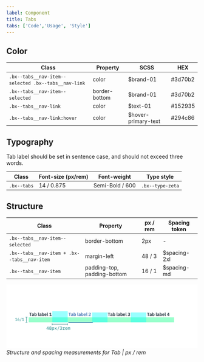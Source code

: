 ```yaml
---
label: Component
title: Tabs
tabs: ['Code','Usage', 'Style']
---
```


## Color

| Class                                             | Property     | SCSS                |  HEX    |
|---------------------------------------------------|--------------|---------------------|---------|
|`.bx--tabs__nav-item--selected .bx--tabs__nav-link`| color        | $brand-01           | #3d70b2 |
|`.bx--tabs__nav-item--selected`                    | border-bottom| $brand-01           | #3d70b2 |
|`.bx--tabs__nav-link`                              | color        | $text-01            | #152935 |
|`.bx--tabs__nav-link:hover`                        | color        | $hover-primary-text | #294c86 |

## Typography

Tab label should be set in sentence case, and should not exceed three words.

| Class      | Font-size (px/rem)| Font-weight     | Type style       |
|------------|-------------------|-----------------|------------------|
| `.bx--tabs`| 14 / 0.875        | Semi-Bold / 600 | `.bx--type-zeta` |

## Structure

| Class                                     |  Property                   | px / rem | Spacing token |
|-------------------------------------------|-----------------------------|----------|---------------|
|`.bx--tabs__nav-item--selected`            | border-bottom               | 2px      | - |
|`.bx--tabs__nav-item + .bx--tabs__nav-item`| margin-left                 | 48 / 3   | $spacing-2xl  |
|`.bx--tabs__nav-item`                      | padding-top, padding-bottom | 16 / 1   | $spacing-md   |

![Structure and spacing measurements for Tabs](images/tab-style-1.png)
_Structure and spacing measurements for Tab | px / rem_
